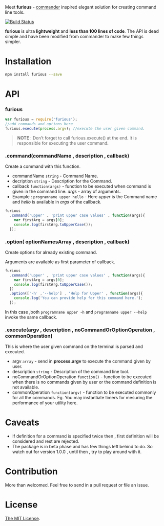 Meet __furious__ - [commander](https://www.npmjs.com/package/commander) inspired elegant solution for creating command line tools.

[![Build Status](https://travis-ci.org/scriptnull/furious.svg?branch=master)](https://travis-ci.org/scriptnull/furious)

__furious__ is ultra __lightweight__ and __less than 100 lines of code__. The API is dead simple and have been modified from commander to make few things simpler.


Installation
============
```bash 
npm install furious --save
```

API
===
### furious
```javascript
var furious = require('furious');
//add commands and options here 
furious.execute(process.argv); //execute the user given command.  
```
> __NOTE__ : Don't forget to call furious.execute() at the end. It is responsible for executing the user command.

### .command(commandName , description , callback)
Create a command with this function.
- commandName `string` - Command Name. 
- decription `string` - Description for the Command.
- callback `function(args)` - function to be executed when command is given in the command line. _args_ - array of arguments.
- Example : `programname upper hello` - Here _upper_ is the Command name and _hello_ is available in _args_ of the callback.

```javascript
furious
  .command('upper' , 'print upper case values' , function(args){
    var firstArg = args[0];
    console.log(firstArg.toUpperCase());
  });
```

### .option( optionNamesArray , description , callback)
Create options for already existing command.

Arguments are available as first parameter of callback.
```javascript
furious
  .command('upper' , 'print upper case values' , function(args){
    var firstArg = args[0];
    console.log(firstArg.toUpperCase());
  })
  .option(['-h' ,'--help'] , 'Help for Upper' , function(args){
    console.log('You can provide help for this command here.');
  });
```
In this case ,both  ``programname upper -h`` and  ``programname upper --help`` invoke the same callback.

### .execute(argv , description , noCommandOrOptionOperation , commonOperation)
This is where the user given command on the terminal is parsed and executed. 
- argv `array` - send in __process.argv__ to execute the command given by user.
- description `string` - Description of the command line tool.
- noCommandOrOptionOperation `function()` - function to be executed when there is no commands given by user or the command definition is not available.
- commonOperation `function(argv)` - function to be executed commonly for all the commands. Eg. You may instantiate timers for mesuring the performance of your utility here.

Caveats
=======
- If definition for a command is specified twice then , first definition will be considered and rest are rejected.
- The package is in beta phase and has few things left behind to do. So watch out for version 1.0.0 , until then , try to play around with it.

Contribution
============
More than welcomed. Feel free to send in a pull request or file an issue.

License
=======
[The MIT License](https://github.com/scriptnull/furious/blob/master/LICENSE).
